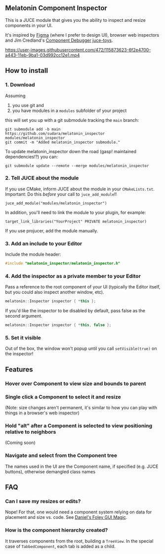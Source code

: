 ## Melatonin Component Inspector

This is a JUCE module that gives you the ability to inspect and resize components in your UI.

It's inspired by [Figma](https://figma.com) (where I prefer to design UI), browser web inspectors and Jim Credland's [Component Debugger](https://github.com/jcredland/juce-toys/blob/master/jcf_debug/source/component_debugger.cpp) [juce-toys](https://github.com/jcredland/juce-toys). 

https://user-images.githubusercontent.com/472/115873623-6f2e4700-a443-11eb-9ba1-03d992cc12e1.mp4

## How to install

### 1. Download

Assuming 

1. you use git and 
2. you have modules in a `modules` subfolder of your project

this will set you up with a git submodule tracking the `main` branch:

```git
git submodule add -b main https://github.com/sudara/melatonin_inspector modules/melatonin_inspector
git commit -m "Added melatonin_inspector submodule."
```

To update melatonin_inspector down the road (gasp! maintained dependencies!?) you can:
```git
git submodule update --remote --merge modules/melatonin_inspector
```

### 2. Tell JUCE about the module

If you use CMake, inform JUCE about the module in your `CMakeLists.txt`. Important: Do this *before* your call to `juce_add_module`!!
```
juce_add_module("modules/melatonin_inspector")
```

In addition, you'll need to link the module to your plugin, for example:

```
target_link_libraries("YourProject" PRIVATE melatonin_inspector)
```

If you use projucer, add the module manually.
 
### 3. Add an include to your Editor

Include the module header:

```cpp
#include "melatonin_inspector/melatonin_inspector.h"
```

### 4. Add the inspector as a private member to your Editor

Pass a reference to the root component of your UI (typically the  Editor itself, but you could also inspect another window, etc).

```cpp
melatonin::Inspector inspector { *this };
```

If you'd like the inspector to be disabled by default, pass false as the second argument.

```cpp
melatonin::Inspector inspector { *this, false };
```

### 5. Set it visible

Out of the box, the window won't popup until you call `setVisible(true)` on the inspector!

## Features

### Hover over Component to view size and bounds to parent

### Single click a Component to select it and resize

(Note: size changes aren't permanent, it's similar to how you can play with things in a browser's web inspector)

### Hold "alt" after a Component is selected to view positioning relative to neighbors

(Coming soon)

### Navigate and select from the Component tree

The names used in the UI are the Component name, if specified (e.g. JUCE buttons), otherwise demangled class names

## FAQ

### Can I save my resizes or edits?

Nope! For that, one would need a component system relying on data for placement and size vs. code. See [Daniel's Foley GUI Magic](https://github.com/ffAudio/foleys_gui_magic).

### How is the component hierarchy created?

It traverses components from the root, building a `TreeView`. In the special case of `TabbedComponent`, each tab is added as a child. 
